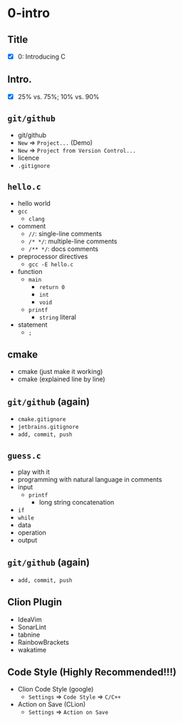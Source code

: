 # 0-intro

## Title
- [x] 0: Introducing C

## Intro.
- [x] 25% vs. 75%; 10% vs. 90%

## `git/github`
- git/github
- `New` => `Project...` (Demo)
- `New` => `Project from Version Control...`
- licence
- `.gitignore`

## `hello.c`
- hello world
- `gcc`
  - `clang`
- comment
  - `//`: single-line comments
  - `/* */`: multiple-line comments
  - `/** */`: docs comments
- preprocessor directives
  - `gcc -E hello.c`
- function
  - `main`
    - `return 0`
    - `int`
    - `void`
  - `printf`
    - `string` literal
- statement
  - `;`

## cmake
- cmake (just make it working)
- cmake (explained line by line)

## `git/github` (again)
- `cmake.gitignore`
- `jetbrains.gitignore`
- `add, commit, push`

## `guess.c`
- play with it
- programming with natural language in comments
- input
  - `printf`
    - long string concatenation
- `if`
- `while`
- data
- operation
- output

## `git/github` (again)
- `add, commit, push`

## Clion Plugin
- IdeaVim
- SonarLint
- tabnine
- RainbowBrackets
- wakatime

## Code Style (Highly Recommended!!!)
- Clion Code Style (google)
  - `Settings` => `Code Style` => `C/C++`
- Action on Save (CLion)
  - `Settings` => `Action on Save`